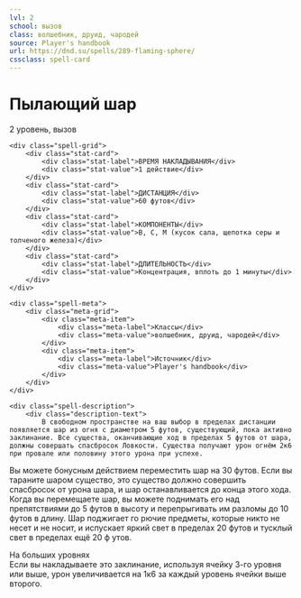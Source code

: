 ```yaml
---
lvl: 2
school: вызов
class: волшебник, друид, чародей
source: Player's handbook
url: https://dnd.su/spells/289-flaming-sphere/
cssclass: spell-card
---
```


<div class="spell-container">
    <div class="spell-header">
        <h1 class="spell-name">Пылающий шар</h1>
        <div class="spell-level">2 уровень, вызов</div>
    </div>
    
    <div class="spell-grid">
        <div class="stat-card">
            <div class="stat-label">ВРЕМЯ НАКЛАДЫВАНИЯ</div>
            <div class="stat-value">1 действие</div>
        </div>
        <div class="stat-card">
            <div class="stat-label">ДИСТАНЦИЯ</div>
            <div class="stat-value">60 футов</div>
        </div>
        <div class="stat-card">
            <div class="stat-label">КОМПОНЕНТЫ</div>
            <div class="stat-value">В, С, М (кусок сала, щепотка серы и толченого железа)</div>
        </div>
        <div class="stat-card">
            <div class="stat-label">ДЛИТЕЛЬНОСТЬ</div>
            <div class="stat-value">Концентрация, вплоть до 1 минуты</div>
        </div>
    </div>
    
    <div class="spell-meta">
        <div class="meta-grid">
            <div class="meta-item">
                <div class="meta-label">Классы</div>
                <div class="meta-value">волшебник, друид, чародей</div>
            </div>
            <div class="meta-item">
                <div class="meta-label">Источник</div>
                <div class="meta-value">Player's handbook</div>
            </div>
        </div>
    </div>
    
    <div class="spell-description">
        <div class="description-text">
            В свободном пространстве на ваш выбор в пределах дистанции появляется шар из огня с диаметром 5 футов, существующий, пока активно заклинание. Все существа, оканчивающие ход в пределах 5 футов от шара, должны совершать спасбросок Ловкости. Существа получают урон огнём 2к6 при провале или половину этого урона при успехе.
Вы можете бонусным действием переместить шар на 30 футов. Если вы тараните шаром существо, это существо должно совершить спасбросок от урона шара, и шар останавливается до конца этого хода.
Когда вы перемещаете шар, вы можете поднимать его над препятствиями до 5 футов в высоту и перепрыгивать им разломы до 10 футов в длину. Шар поджигает го рючие предметы, которые никто не несет и не носит, и испускает яркий свет в пределах 20 футов и тусклый свет в пределах ещё 20 ф утов.
        </div>
        <div class="higher-levels">
            <div class="higher-levels-title">На больших уровнях</div>
            <div class="higher-levels-text">
                Если вы накладываете это заклинание, используя ячейку 3-го уровня или выше, урон увеличивается на 1к6 за каждый уровень ячейки выше второго.
            </div>
        </div>
    </div>
</div>